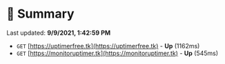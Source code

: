 # 📖 Summary
Last updated: **9/9/2021, 1:42:59 PM**

- `GET` [https://uptimerfree.tk](https://uptimerfree.tk) - **Up** (1162ms)
- `GET` [https://monitoruptimer.tk](https://monitoruptimer.tk) - **Up** (545ms)
